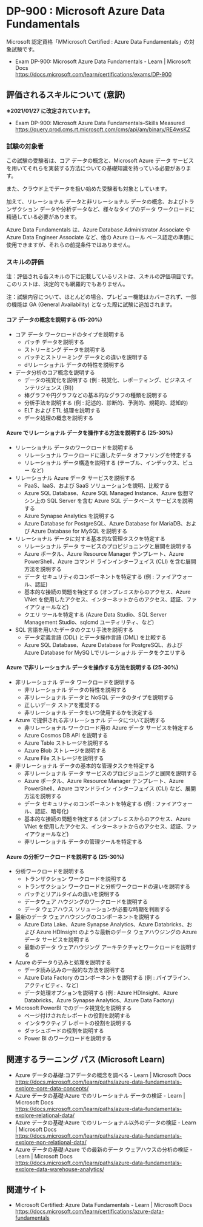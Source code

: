 # DP-900 : Microsoft Azure Data Fundamentals
Microsoft 認定資格「MMicrosoft Certified : Azure Data Fundamentals」の対象試験です。

- Exam DP-900: Microsoft Azure Data Fundamentals - Learn | Microsoft Docs  
https://docs.microsoft.com/learn/certifications/exams/DP-900

## 評価されるスキルについて (意訳)
**※2021/01/27 に改定されています。**
- Exam DP-900: Microsoft Azure Data Fundamentals–Skills Measured  
https://query.prod.cms.rt.microsoft.com/cms/api/am/binary/RE4wsKZ

### 試験の対象者
この試験の受験者は、コア データの概念と、Microsoft Azure データ サービスを用いてそれらを実装する方法についての基礎知識を持っている必要があります。

また、クラウド上でデータを扱い始めた受験者も対象としています。

加えて、リレーショナル データと非リレーショナル データの概念、およびトランザクション データや分析データなど、様々なタイプのデータ ワークロードに精通している必要があります。

Azure Data Fundamentals は、Azure Database Administrator Associate や Azure Data Engineer Associate など、他の Azure ロール ベース認定の準備に使用できますが、それらの前提条件ではありません。

### スキルの評価
注：評価される各スキルの下に記載しているリストは、スキルの評価項目です。このリストは、決定的でも網羅的でもありません。

注：試験内容について、ほとんどの場合、プレビュー機能はカバーされず、一部の機能は GA (General Availability) となった際に試験に追加されます。

#### コア データの概念を説明する (15-20%)
- コア データ ワークロードのタイプを説明する
  - バッチ データを説明する
  - ストリーミング データを説明する
  - バッチとストリーミング データとの違いを説明する
  - dリレーショナル データの特性を説明する
- データ分析のコア概念を説明する
  - データの視覚化を説明する (例 : 視覚化、レポーティング、ビジネス インテリジェンス (BI))
  - 棒グラフや円グラフなどの基本的なグラフの種類を説明する
  - 分析手法を説明する (例 : 記述的、診断的、予測的、規範的、認知的)
  - ELT および ETL 処理を説明する
  - データ処理の概念を説明する
#### Azure でリレーショナル データを操作する方法を説明する (25-30%)
- リレーショナル データのワークロードを説明する
  - リレーショナル ワークロードに適したデータ オファリングを特定する
  - リレーショナル データ構造を説明する (テーブル、インデックス、ビュー など)
- リレーショナル Azure データ サービスを説明する
  - PaaS、IaaS、および SaaS ソリューションを説明、比較する
  - Azure SQL Database、Azure SQL Managed Instance、Azure 仮想マシン上の SQL Server を含む Azure SQL データベース サービスを説明する
  - Azure Synapse Analytics を説明する
  - Azure Database for PostgreSQL、Azure Database for MariaDB、および Azure Database for MySQL を説明する
- リレーショナル データに対する基本的な管理タスクを特定する
  - リレーショナル データ サービスのプロビジョニングと展開を説明する
  - Azure ポータル、Azure Resource Manager テンプレート、Azure PowerShell、Azure コマンド ラインインターフェイス (CLI) を含む展開方法を説明する
  - データ セキュリティのコンポーネントを特定する (例 : ファイアウォール、認証)
  - 基本的な接続の問題を特定する (オンプレミスからのアクセス、Azure VNet を使用したアクセス、インターネットからのアクセス、認証、ファイアウォールなど)
  - クエリ ツールを特定する (Azure Data Studio、SQL Server Management Studio、sqlcmd ユーティリティ、など)
- SQL 言語を用いたデータのクエリ手法を説明する
  - データ定義言語 (DDL) とデータ操作言語 (DML) を比較する
  - Azure SQL Database、Azure Database for PostgreSQL、および Azure Database for MySQ Lでリレーショナル データをクエリする
#### Azure で非リレーショナル データを操作する方法を説明する (25-30%)
- 非リレーショナル データ ワークロードを説明する
  - 非リレーショナル データの特性を説明する
  - 非リレーショナル データと NoSQL データのタイプを説明する
  - 正しいデータ ストアを推奨する
  - 非リレーショナル データをいつ使用するかを決定する
- Azure で提供される非リレーショナル データについて説明する
  - 非リレーショナル ワークロード用の Azure データ サービスを特定する
  - Azure Cosmos DB API を説明する
  - Azure Table ストレージを説明する
  - Azure Blob ストレージを説明する
  - Azure File ストレージを説明する
- 非リレーショナル データの基本的な管理タスクを特定する
  - 非リレーショナル データ サービスのプロビジョニングと展開を説明する
  - Azure ポータル、Azure Resource Manager テンプレート、Azure PowerShell、Azure コマンドライン インターフェイス (CLI) など、展開方法を説明する
  - データ セキュリティのコンポーネントを特定する (例 : ファイアウォール、認証、暗号化)
  - 基本的な接続の問題を特定する (オンプレミスからのアクセス、Azure VNet を使用したアクセス、インターネットからのアクセス、認証、ファイアウォールなど)
  - 非リレーショナル データの管理ツールを特定する
#### Azure の分析ワークロードを説明する (25-30%)
- 分析ワークロードを説明する
  - トランザクション ワークロードを説明する
  - トランザクション ワークロードと分析ワークロードの違いを説明する
  - バッチとリアルタイムの違いを説明する
  - データウェア ハウジングのワークロードを説明する
  - データ ウェアハウス ソリューションが必要な時期を判断する
- 最新のデータ ウェアハウジングのコンポーネントを説明する
  - Azure Data Lake、Azure Synapse Analytics、Azure Databricks、および Azure HDInsight のような最新のデータ ウェアハウジングの Azure データ サービスを説明する
  - 最新のデータ ウェアハウジング アーキテクチャとワークロードを説明する
- Azure のデータり込みと処理を説明する
  - データ読み込みの一般的な方法を説明する
  - Azure Data Factory のコンポーネントを説明する (例 : パイプライン、アクティビティ、など)
  - データ処理オプションを説明する (例 : Azure HDInsight、Azure Databricks、Azure Synapse Analytics、Azure Data Factory)
- Microsoft PowerBI でのデータ視覚化を説明する
  - ページ付けされたレポートの役割を説明する
  - インタラクティブ レポートの役割を説明する
  - ダッシュボードの役割を説明する
  - Power BI のワークロードを説明する

## 関連するラーニング パス (Microsoft Learn)
- Azure データの基礎:コアデータの概念を調べる - Learn | Microsoft Docs  
https://docs.microsoft.com/learn/paths/azure-data-fundamentals-explore-core-data-concepts/
- Azure データの基礎:Azure でのリレーショナル データの検証 - Learn | Microsoft Docs  
https://docs.microsoft.com/learn/paths/azure-data-fundamentals-explore-relational-data/
- Azure データの基礎:Azure でのリレーショナル以外のデータの検証 - Learn | Microsoft Docs  
https://docs.microsoft.com/learn/paths/azure-data-fundamentals-explore-non-relational-data/
- Azure データの基礎:Azure での最新のデータ ウェアハウスの分析の検証 - Learn | Microsoft Docs  
https://docs.microsoft.com/learn/paths/azure-data-fundamentals-explore-data-warehouse-analytics/

## 関連サイト
- Microsoft Certified: Azure Data Fundamentals - Learn | Microsoft Docs  
https://docs.microsoft.com/learn/certifications/azure-data-fundamentals

